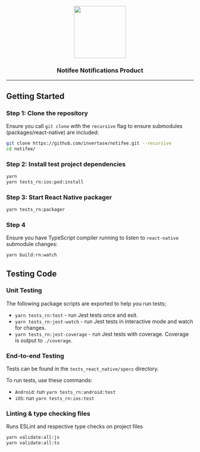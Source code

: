 <!-- markdownlint-disable MD033 -->
<p align="center">
  <a href="https://invertase.io">
    <img width="140px" src="https://static.invertase.io/assets/invertase-logo.png"><br/>
  </a>
  <h3 align="center">Notifee Notifications Product</h3>
</p>

<hr/>

<!-- markdownlint-disable MD041 -->

## Getting Started

### Step 1: Clone the repository

Ensure you call `git clone` with the `recursive` flag to ensure submodules (packages/react-native) are included:

```bash
git clone https://github.com/invertase/notifee.git --recursive
cd notifee/
```

### Step 2: Install test project dependencies

```bash
yarn
yarn tests_rn:ios:pod:install
```

### Step 3: Start React Native packager

```bash
yarn tests_rn:packager
```

### Step 4

Ensure you have TypeScript compiler running to listen to `react-native` submodule changes:

```bash
yarn build:rn:watch
```

## Testing Code

### Unit Testing

The following package scripts are exported to help you run tests;

- `yarn tests_rn:test` - run Jest tests once and exit.
- `yarn tests_rn:jest-watch` - run Jest tests in interactive mode and watch for changes.
- `yarn tests_rn:jest-coverage` - run Jest tests with coverage. Coverage is output to `./coverage`.

### End-to-end Testing

Tests can be found in the `tests_react_native/specs` directory.

To run tests, use these commands:

- `Android`: run `yarn tests_rn:android:test`
- `iOS`: run `yarn tests_rn:ios:test`

### Linting & type checking files

Runs ESLint and respective type checks on project files

```bash
yarn validate:all:js
yarn validate:all:ts
```
